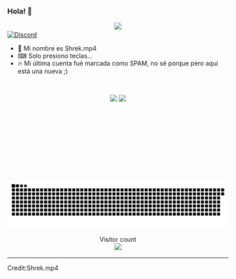 ### Hola! 👋


<div align="center">
    <img src="https://i.pinimg.com/originals/3f/97/5d/3f975dfe9032ffa30f7f8d2ff97c6ed1.gif" height="180px" />
</div>
<a href='https://discord.gg/niniland-hub-1064642215252590592' target="_blank"><img alt='Discord' src='https://img.shields.io/badge/Discord_Nini hosting-100000?style=for-the-badge&logo=Discord&logoColor=234448&labelColor=FEFCFD&color=E5CCCD'/></a>
<br/>

- 🌱 Mi nombre es Shrek.mp4
- ⌨ Solo presiono teclas...
- 🔥 Mi última cuenta fué marcada como SPAM, no sé porque pero aquí está una nueva ;)

<br/>

<p align="center" style="height: 180px;">
    <img style="height:10rem" src="https://github-readme-stats.vercel.app/api?username=shrekmp4&bg_color=30,e96443,904e95&title_color=fff&text_color=fff&show_icons=true&theme=radical" />
    <img style="height:10rem;" src="https://github-readme-streak-stats.herokuapp.com/?user=shrekmp4&theme=radical&show_icons=true&border=e4e2e2" />
</p>

<div align="center">
    <picture align="center">
      <source media="(prefers-color-scheme: dark)" srcset="https://raw.githubusercontent.com/Niefee/niefee/master/assets/github-contribution-grid-snake.svg">
      <source media="(prefers-color-scheme: light)" srcset="https://raw.githubusercontent.com/Niefee/niefee/master/assets/github-contribution-grid-snake.svg">
      <img alt="github contribution grid snake animation" src="https://raw.githubusercontent.com/Niefee/niefee/master/assets/github-contribution-grid-snake.svg">
    </picture>
</div>


<p align="center"> 
  <div align="center">Visitor count</div>
  <div align="center">
    <img src="https://profile-counter.glitch.me/shrekmp4/count.svg"/>
  </div> 
</p>

------

Credit:Shrek.mp4
